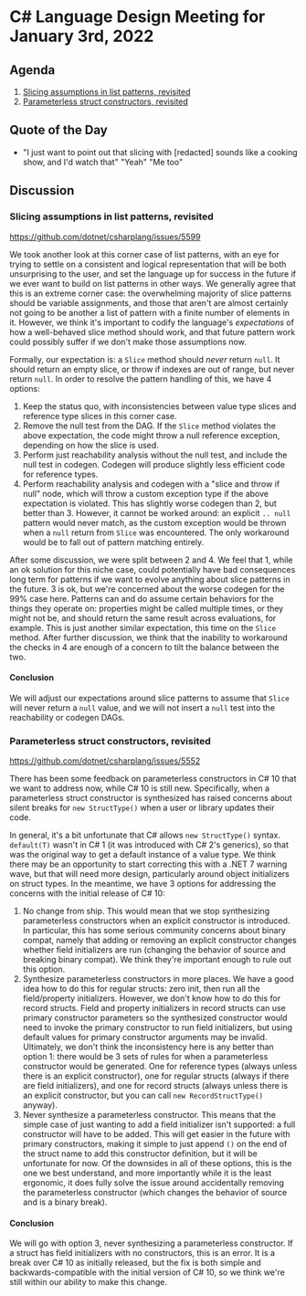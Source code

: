# C# Language Design Meeting for January 3rd, 2022

## Agenda

1. [Slicing assumptions in list patterns, revisited](#slicing-assumptions-in-list-patterns-revisited)
2. [Parameterless struct constructors, revisited](#parameterless-struct-constructors-revisited)

## Quote of the Day

- "I just want to point out that slicing with [redacted] sounds like a cooking show, and I'd watch that" "Yeah" "Me too"

## Discussion

### Slicing assumptions in list patterns, revisited

https://github.com/dotnet/csharplang/issues/5599

We took another look at this corner case of list patterns, with an eye for trying to settle on a consistent and logical representation
that will be both unsurprising to the user, and set the language up for success in the future if we ever want to build on list patterns
in other ways. We generally agree that this is an extreme corner case: the overwhelming majority of slice patterns should be variable
assignments, and those that aren't are almost certainly not going to be another a list of pattern with a finite number of elements in it.
However, we think it's important to codify the language's _expectations_ of how a well-behaved slice method should work, and that future
pattern work could possibly suffer if we don't make those assumptions now.

Formally, our expectation is: a `Slice` method should _never_ return `null`. It should return an empty slice, or throw if indexes are out
of range, but never return `null`. In order to resolve the pattern handling of this, we have 4 options:

1. Keep the status quo, with inconsistencies between value type slices and reference type slices in this corner case.
2. Remove the null test from the DAG. If the `Slice` method violates the above expectation, the code might throw a null reference exception,
depending on how the slice is used.
3. Perform just reachability analysis without the null test, and include the null test in codegen. Codegen will produce slightly less
efficient code for reference types.
4. Perform reachability analysis and codegen with a "slice and throw if null" node, which will throw a custom exception type if the above
expectation is violated. This has slightly worse codegen than 2, but better than 3. However, it cannot be worked around: an explicit
`.. null` pattern would never match, as the custom exception would be thrown when a `null` return from `Slice` was encountered. The only
workaround would be to fall out of pattern matching entirely.

After some discussion, we were split between 2 and 4. We feel that 1, while an ok solution for this niche case, could potentially have
bad consequences long term for patterns if we want to evolve anything about slice patterns in the future. 3 is ok, but we're concerned
about the worse codegen for the 99% case here. Patterns can and do assume certain behaviors for the things they operate on: properties
might be called multiple times, or they might not be, and should return the same result across evaluations, for example. This is just
another similar expectation, this time on the `Slice` method. After further discussion, we think that the inability to workaround the
checks in 4 are enough of a concern to tilt the balance between the two.

#### Conclusion

We will adjust our expectations around slice patterns to assume that `Slice` will never return a `null` value, and we will not insert a
`null` test into the reachability or codegen DAGs.

### Parameterless struct constructors, revisited

https://github.com/dotnet/csharplang/issues/5552

There has been some feedback on parameterless constructors in C# 10 that we want to address now, while C# 10 is still new. Specifically,
when a parameterless struct constructor is synthesized has raised concerns about silent breaks for `new StructType()` when a user or
library updates their code.

In general, it's a bit unfortunate that C# allows `new StructType()` syntax. `default(T)` wasn't in C# 1 (it was introduced with C# 2's
generics), so that was the original way to get a default instance of a value type. We think there may be an opportunity to start correcting
this with a .NET 7 warning wave, but that will need more design, particularly around object initializers on struct types. In the meantime,
we have 3 options for addressing the concerns with the initial release of C# 10:

1. No change from ship. This would mean that we stop synthesizing parameterless constructors when an explicit constructor is introduced.
In particular, this has some serious community concerns about binary compat, namely that adding or removing an explicit constructor changes
whether field initializers are run (changing the behavior of source and breaking binary compat). We think they're important enough to rule
out this option.
2. Synthesize parameterless constructors in more places. We have a good idea how to do this for regular structs: zero init, then run all
the field/property initializers. However, we don't know how to do this for record structs. Field and property initializers in record structs
can use primary constructor parameters so the synthesized constructor would need to invoke the primary constructor to run field initializers,
but using default values for primary constructor arguments may be invalid. Ultimately, we don't think the inconsistency here is any better
than option 1: there would be 3 sets of rules for when a parameterless constructor would be generated. One for reference types (always unless
there is an explicit constructor), one for regular structs (always if there are field initializers), and one for record structs (always
unless there is an explicit constructor, but you can call `new RecordStructType()` anyway).
3. Never synthesize a parameterless constructor. This means that the simple case of just wanting to add a field initializer isn't supported:
a full constructor will have to be added. This will get easier in the future with primary constructors, making it simple to just append
`()` on the end of the struct name to add this constructor definition, but it will be unfortunate for now. Of the downsides in all of these
options, this is the one we best understand, and more importantly while it is the least ergonomic, it does fully solve the issue around
accidentally removing the parameterless constructor (which changes the behavior of source and is a binary break).

#### Conclusion

We will go with option 3, never synthesizing a parameterless constructor. If a struct has field initializers with no constructors, this is
an error. It is a break over C# 10 as initially released, but the fix is both simple and backwards-compatible with the initial version of
C# 10, so we think we're still within our ability to make this change.
